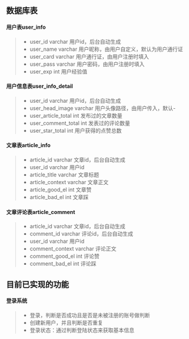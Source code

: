 ## 数据库表

#### 用户表user_info
>- user_id varchar 用户id，后台自动生成
>- user_name varchar 用户昵称，由用户自定义，默认为用户通行证
>- user_card varchar 用户通行证，由用户注册时填入
>- user_pass varchar 用户密码，由用户注册时填入
>- user_exp int 用户经验值

#### 用户信息表user_info_detail
>- user_id varchar 用户id，后台自动生成
>- user_head_image varchar 用户头像路径，由用户传入，默认-
>- user_article_total int 发布过的文章数量
>- user_comment_total int 发表过的评论数量
>- user_star_total int 用户获得的点赞总数

#### 文章表article_info
>- article_id varchar 文章id，后台自动生成
>- user_id varchar 用户id
>- article_title varchar 文章标题
>- article_context varchar 文章正文
>- article_good_el int 文章赞
>- article_bad_el int 文章踩


#### 文章评论表article_comment
>- article_id varchar 文章id，后台自动生成
>- comment_id varchar 评论id，后台自动生成
>- user_id varchar 用户id
>- comment_context varchar 评论正文
>- comment_good_el int 评论赞
>- comment_bad_el int 评论踩


## 目前已实现的功能

#### 登录系统
>- 登录，判断是否成功且是否是未被注册的账号做判断
>- 创建新用户，并且判断是否重复
>- 登录状态：通过判断登陆状态来获取基本信息